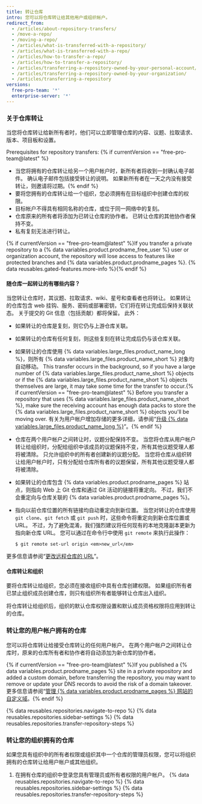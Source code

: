 ```yaml
---
title: 转让仓库
intro: 您可以将仓库转让给其他用户或组织帐户。
redirect_from:
  - /articles/about-repository-transfers/
  - /move-a-repo/
  - /moving-a-repo/
  - /articles/what-is-transferred-with-a-repository/
  - /articles/what-is-transferred-with-a-repo/
  - /articles/how-to-transfer-a-repo/
  - /articles/how-to-transfer-a-repository/
  - /articles/transferring-a-repository-owned-by-your-personal-account/
  - /articles/transferring-a-repository-owned-by-your-organization/
  - /articles/transferring-a-repository
versions:
  free-pro-team: '*'
  enterprise-server: '*'
---
```


### 关于仓库转让

当您将仓库转让给新所有者时，他们可以立即管理仓库的内容、议题、拉取请求、版本、项目板和设置。

Prerequisites for repository transfers: {% if currentVersion == "free-pro-team@latest" %}
- 当您将拥有的仓库转让给另一个用户帐户时，新所有者将收到一封确认电子邮件。 确认电子邮件包括接受转让的说明。 如果新所有者在一天之内没有接受转让，则邀请将过期。{% endif %}
- 要将您拥有的仓库转让给一个组织，您必须拥有在目标组织中创建仓库的权限。
- 目标帐户不得具有相同名称的仓库，或位于同一网络中的复刻。
- 仓库原来的所有者将添加为已转让仓库的协作者。 已转让仓库的其他协作者保持不变。
- 私有复刻无法进行转让。

{% if currentVersion == "free-pro-team@latest" %}If you transfer a private repository to a {% data variables.product.prodname_free_user %} user or organization account, the repository will lose access to features like protected branches and {% data variables.product.prodname_pages %}. {% data reusables.gated-features.more-info %}{% endif %}

#### 随仓库一起转让的有哪些内容？

当您转让仓库时，其议题、拉取请求、wiki、星号和查看者也将转让。 如果转让的仓库包含 web 挂钩、服务、密码或部署密钥，它们将在转让完成后保持关联状态。 关于提交的 Git 信息（包括贡献）都将保留。 此外：

- 如果转让的仓库是复刻，则它仍与上游仓库关联。
- 如果转让的仓库有任何复刻，则这些复刻在转让完成后仍与该仓库关联。
- 如果转让的仓库使用 {% data variables.large_files.product_name_long %}，则所有 {% data variables.large_files.product_name_short %} 对象均自动移动。 This transfer occurs in the background, so if you have a large number of {% data variables.large_files.product_name_short %} objects or if the {% data variables.large_files.product_name_short %} objects themselves are large, it may take some time for the transfer to occur.{% if currentVersion == "free-pro-team@latest" %} Before you transfer a repository that uses {% data variables.large_files.product_name_short %}, make sure the receiving account has enough data packs to store the {% data variables.large_files.product_name_short %} objects you'll be moving over. 有关为用户帐户增加存储的更多详细，请参阅“[升级 {% data variables.large_files.product_name_long %}](/articles/upgrading-git-large-file-storage)”。{% endif %}
- 仓库在两个用户帐户之间转让时，议题分配保持不变。 当您将仓库从用户帐户转让给组织时，分配给组织中该成员的议题保持不变，所有其他议题受理人都将被清除。 只允许组织中的所有者创建新的议题分配。 当您将仓库从组织转让给用户帐户时，只有分配给仓库所有者的议题保留，所有其他议题受理人都将被清除。
- 如果转让的仓库包含 {% data variables.product.prodname_pages %} 站点，则指向 Web 上 Git 仓库和通过 Git 活动的链接将重定向。 不过，我们不会重定向与仓库关联的 {% data variables.product.prodname_pages %}。
- 指向以前仓库位置的所有链接均自动重定向到新位置。 当您对转让的仓库使用 `git clone`、`git fetch` 或 `git push` 时，这些命令将重定向到新仓库位置或 URL。 不过，为了避免混淆，我们强烈建议将任何现有的本地克隆副本更新为指向新仓库 URL。 您可以通过在命令行中使用 `git remote` 来执行此操作：

  ```shell
  $ git remote set-url origin <em>new_url</em>
  ```

更多信息请参阅“[更改远程仓库的 URL](/articles/changing-a-remote-s-url)”。

#### 仓库转让和组织

要将仓库转让给组织，您必须在接收组织中具有仓库创建权限。 如果组织所有者已禁止组织成员创建仓库，则只有组织所有者能够转让仓库出入组织。

将仓库转让给组织后，组织的默认仓库权限设置和默认成员资格权限将应用到转让的仓库。

### 转让您的用户帐户拥有的仓库

您可以将仓库转让给接受仓库转让的任何用户帐户。 在两个用户帐户之间转让仓库时，原来的仓库所有者和协作者将自动添加为新仓库的协作者。

{% if currentVersion == "free-pro-team@latest" %}If you published a {% data variables.product.prodname_pages %} site in a private repository and added a custom domain, before transferring the repository, you may want to remove or update your DNS records to avoid the risk of a domain takeover. 更多信息请参阅“[管理 {% data variables.product.prodname_pages %} 网站的自定义域](/articles/managing-a-custom-domain-for-your-github-pages-site)。{% endif %}

{% data reusables.repositories.navigate-to-repo %}
{% data reusables.repositories.sidebar-settings %}
{% data reusables.repositories.transfer-repository-steps %}

### 转让您的组织拥有的仓库

如果您具有组织中的所有者权限或组织其中一个仓库的管理员权限，您可以将组织拥有的仓库转让给用户帐户或其他组织。

1. 在拥有仓库的组织中登录您具有管理员或所有者权限的用户帐户。
{% data reusables.repositories.navigate-to-repo %}
{% data reusables.repositories.sidebar-settings %}
{% data reusables.repositories.transfer-repository-steps %}
